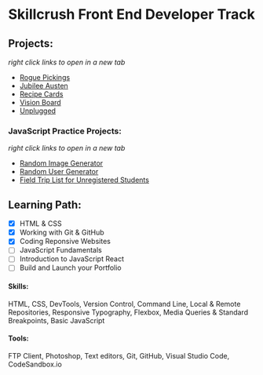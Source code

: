 # Skillcrush Front End Developer Track #

## Projects: ##
_right click links to open in a new tab_
- [Rogue Pickings](/rogue/index.html)
- [Jubilee Austen](/austen/index.html)
- [Recipe Cards](/recipe/index.html)
- [Vision Board](/vision/index.html)
- [Unplugged](/unplugged/index.html)

### JavaScript Practice Projects: ###
_right click links to open in a new tab_
- [Random Image Generator](/javaScript/image-gen/index.html)
- [Random User Generator](/javaScript/user-gen/index.html)
- [Field Trip List for Unregistered Students](/javaScript/field-trip/index.html)

## Learning Path: ##
- [x] HTML & CSS
- [x] Working with Git & GitHub
- [x] Coding Reponsive Websites
- [ ] JavaScript Fundamentals
- [ ] Introduction to JavaScript React
- [ ] Build and Launch your Portfolio

#### Skills: ####
HTML, CSS, DevTools, Version Control, Command Line, Local & Remote Repositories, Responsive Typography, Flexbox, Media Queries & Standard Breakpoints, Basic JavaScript

#### Tools: ####
FTP Client, Photoshop, Text editors, Git, GitHub, Visual Studio Code, CodeSandbox.io